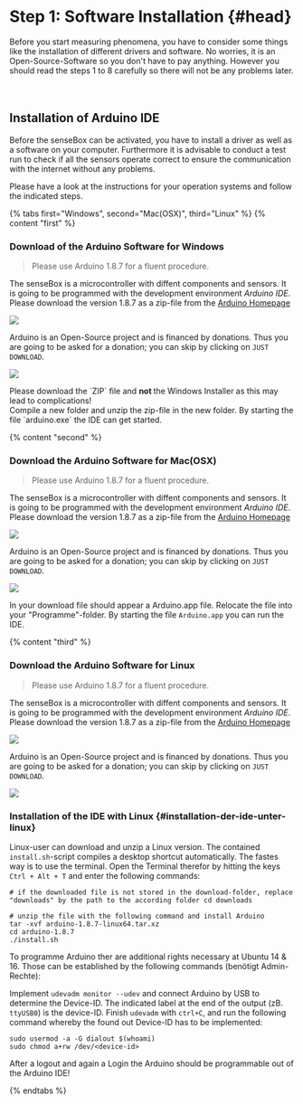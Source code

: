 
# Step 1: Software Installation {#head}
 <div class="description">Before you start measuring phenomena, you have to consider some things like the installation of different drivers and software. No worries, it is an Open-Source-Software so you don't have to pay anything. However you should read the steps 1 to 8 carefully so there will not be any problems later.</div>
<div class="line">
    <br>
    <br>
</div>

## Installation of Arduino IDE

Before the senseBox can be activated, you have to install a driver as well as a software on your computer. Furthermore it is advisable to conduct a test run to check if all the sensors operate correct to ensure the communication with the internet without any problems.

Please have a look at the instructions for your operation systems and follow the indicated steps.

{% tabs first="Windows", second="Mac(OSX)", third="Linux" %}
{% content "first" %}
### Download of the Arduino Software for Windows

> Please use Arduino 1.8.7 for a fluent procedure.


The senseBox is a microcontroller with diffent components and sensors. It is going to be programmed with the development environment _Arduino IDE_. Please download the version 1.8.7 as a zip-file from the [Arduino Homepage](https://www.arduino.cc/en/Main/OldSoftwareReleases#previous)

![ ](arduino-view.png)

Arduino is an Open-Source project and is financed by donations. Thus you are going to be asked for a donation; you can skip by clicking on `JUST DOWNLOAD`.

![ ](arduino-install-view.png)
<div class="box_warning">
 	<i class="fa fa-exclamation-circle fa-fw" aria-hidden="true" style="color: #f0ad4e"></i>
 	Please download the `ZIP` file and <b> not </b> the Windows Installer as this may lead to complications! 
</div>
Compile a new folder and unzip the zip-file in the new folder. By starting the file `arduino.exe` the IDE can get started.  

{% content "second" %}

### Download the Arduino Software for Mac(OSX) 

> Please use Arduino 1.8.7 for a fluent procedure.

The senseBox is a microcontroller with diffent components and sensors. It is going to be programmed with the development environment _Arduino IDE_. Please download the version 1.8.7 as a zip-file from the [Arduino Homepage](https://www.arduino.cc/en/Main/OldSoftwareReleases#previous)

![ ](arduino-view.png)

Arduino is an Open-Source project and is financed by donations. Thus you are going to be asked for a donation; you can skip by clicking on `JUST DOWNLOAD`.

![ ](arduino-install-view.png)

In your download file should appear a  Arduino.app file. Relocate the file into your "Programme"-folder. By starting the file `Arduino.app` you can run the IDE. 


{% content "third" %}

### Download the Arduino Software for Linux

> Please use Arduino 1.8.7 for a fluent procedure.

The senseBox is a microcontroller with diffent components and sensors. It is going to be programmed with the development environment _Arduino IDE_. Please download the version 1.8.7 as a zip-file from the [Arduino Homepage](https://www.arduino.cc/en/Main/OldSoftwareReleases#previous)


![ ](arduino-view.png)

Arduino is an Open-Source project and is financed by donations. Thus you are going to be asked for a donation; you can skip by clicking on `JUST DOWNLOAD`.

![ ](arduino-install-view.png)
### Installation of the IDE with Linux {#installation-der-ide-unter-linux}

Linux-user can download and unzip a Linux version. The contained `install.sh`-script compiles a desktop shortcut automatically. The fastes way is to use the terminal. Open the Terminal therefor by hitting the keys `Ctrl + Alt + T` and enter the following commands:

```text
# if the downloaded file is not stored in the download-folder, replace "downloads" by the path to the according folder cd downloads 
```

```text
# unzip the file with the following command and install Arduino
tar -xvf arduino-1.8.7-linux64.tar.xz
cd arduino-1.8.7
./install.sh
```

To programme Arduino ther are additional rights necessary at  Ubuntu 14 & 16. Those can be established by the following commands \(benötigt Admin-Rechte\):

Implement `udevadm monitor --udev`  and connect Arduino by USB to determine the Device-ID. The indicated label at the end of the output \(zB. `ttyUSB0`\) is the device-ID. Finish `udevadm` with `ctrl+C`, and run the following command whereby the found out Device-ID has to be implemented:

```text
sudo usermod -a -G dialout $(whoami)
sudo chmod a+rw /dev/<device-id>
```

After a logout and again a Login the Arduino should be programmable out of the Arduino IDE!

{% endtabs %}


